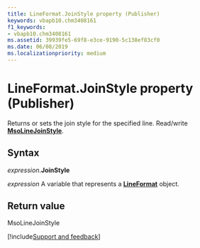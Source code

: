 ```yaml
---
title: LineFormat.JoinStyle property (Publisher)
keywords: vbapb10.chm3408161
f1_keywords:
- vbapb10.chm3408161
ms.assetid: 39939fe5-69f8-e3ce-9190-5c138ef83cf0
ms.date: 06/08/2019
ms.localizationpriority: medium
---
```



# LineFormat.JoinStyle property (Publisher)

Returns or sets the join style for the specified line. Read/write **[MsoLineJoinStyle](overview/library-reference/msolinejoinstyle-enumeration-office.md)**.


## Syntax

_expression_.**JoinStyle**

_expression_ A variable that represents a **[LineFormat](Publisher.LineFormat.md)** object.


## Return value

MsoLineJoinStyle




[!include[Support and feedback](~/includes/feedback-boilerplate.md)]